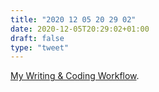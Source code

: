 ```yaml
---
title: "2020 12 05 20 29 02"
date: 2020-12-05T20:29:02+01:00
draft: false
type: "tweet"
---
```

[My Writing & Coding Workflow](http://jacobzelko.com/workflow/).
